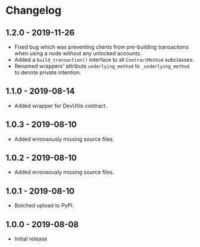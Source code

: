 # Changelog

## 1.2.0 - 2019-11-26

-   Fixed bug which was preventing clients from pre-building transactions when using a node without any unlocked accounts.
-   Added a `build_transaction()` interface to all `ContractMethod` subclasses.
-   Renamed wrappers' attribute `underlying_method` to `_underlying_method` to denote private intention.

## 1.1.0 - 2019-08-14

-   Added wrapper for DevUtils contract.

## 1.0.3 - 2019-08-10

-   Added erroneously missing source files.

## 1.0.2 - 2019-08-10

-   Added erroneously missing source files.

## 1.0.1 - 2019-08-10

-   Botched upload to PyPI.

## 1.0.0 - 2019-08-08

-   Initial release
